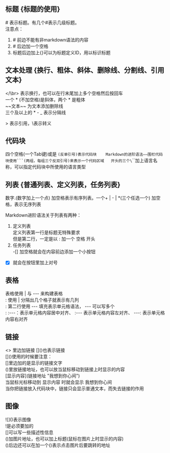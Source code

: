 ## 标题 {标题的使用}   
\#  表示标题。有几个#表示几级标题。   
注意点：   
1. \# 前边不能有非markdown语法的内容   
2. \# 后边加一个空格   
3. 标题后边加上{}可以为标题定义ID，用以标识标题   


## 文本处理 {换行、粗体、斜体、删除线、分割线、引用文本}   
</\br> 表示换行，也可以在行末尾加上多个空格然后按回车   
一个 * (不加空格)是斜体，两个 * 是粗体   
\~\~文本~~ 为文本添加删除线   
三个及以上的 *  -  _ 表示分隔线   

\> 表示引用，\表示转义   

## 代码块   
四个空格(一个Tab键)或是 `(反单引号)表示代码块   
Markdown的进阶语法——围栏代码块使用```(两组，每组三个反双引号)来表示一个代码区域  
开头的三个\`\`\`加上语言名称，可以指定代码块中所使用的语言类型    


## 列表 {普通列表、定义列表，任务列表}   
数字.(数字加上一个点)  加空格表示有序列表。一个+ | - | *(三个任选一个) 加空格，表示无序列表   

Markdown进阶语法关于列表有两种：   
1. 定义列表   
定义列表第一行是标题无特殊要求   
但是第二行，一定是以 : 加一个 空格 开头   
2. 任务列表   
-[] 加空格就会在内容前边添加一个小按钮   
-[x] 就会在按钮里加上对号   


## 表格   
表格使用 | 与 --- 来构建表格   
: 使用 | 分隔出几个格子就表示有几列   
: 第二行使用 --- 填充表示单元格语法， --- 可以写多个   
:  :---：表示单元格内容居中对齐、 :--- 表示单元格内容左对齐、  ---: 表示单元格内容右对齐   

## 链接
\<> 里边加链接 \[]\()也表示链接   
\[]\()使用的时候要注意：   
   []里边加的是显示的链接文字   
   ()里放链接地址，也可以放当鼠标移动到链接上时显示的内容   
\[显示内容]\(链接地址 "我想到你心间")   
当鼠标光标移动到 显示内容 时就会显示 我想到你心间   
当你把链接放入代码块中，链接只会显示普通文本，而失去链接的作用   


## 图像   
\!\[]\()表示图像  
!是必须要加的  
[]可以写一些描述性信息  
()加图片地址，也可以加上标题(鼠标在图片上时显示的内容)  
()后边还可以在加一个()表示点击图片后要跳转的地址  